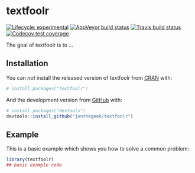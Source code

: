 
<!-- README.md is generated from README.Rmd. Please edit that file -->

# textfoolr

<!-- badges: start -->

[![Lifecycle:
experimental](https://img.shields.io/badge/lifecycle-experimental-orange.svg)](https://www.tidyverse.org/lifecycle/#experimental)
[![AppVeyor build
status](https://ci.appveyor.com/api/projects/status/github/jonthegeek/textfoolr?branch=master&svg=true)](https://ci.appveyor.com/project/jonthegeek/textfoolr)
[![Travis build
status](https://travis-ci.org/jonthegeek/textfoolr.svg?branch=master)](https://travis-ci.org/jonthegeek/textfoolr)
[![Codecov test
coverage](https://codecov.io/gh/jonthegeek/textfoolr/branch/master/graph/badge.svg)](https://codecov.io/gh/jonthegeek/textfoolr?branch=master)
<!-- badges: end -->

The goal of textfoolr is to …

## Installation

You can *not* install the released version of textfoolr from
[CRAN](https://CRAN.R-project.org) with:

``` r
# install.packages("textfoolr")
```

And the development version from [GitHub](https://github.com/) with:

``` r
# install.packages("devtools")
devtools::install_github("jonthegeek/textfoolr")
```

## Example

This is a basic example which shows you how to solve a common problem:

``` r
library(textfoolr)
## basic example code
```
